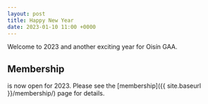 ```yaml
---
layout: post
title: Happy New Year
date: 2023-01-10 11:00 +0000
---
```


Welcome to 2023 and another exciting year for Oisín GAA.

## Membership

is now open for 2023. Please see the [membership]({{ site.baseurl }}/membership/) page for details.
